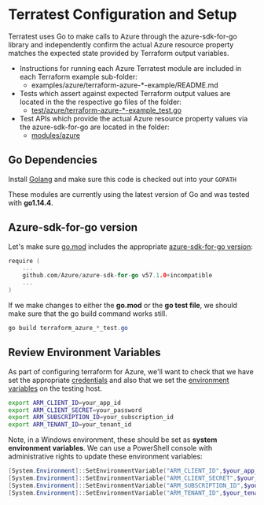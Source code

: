 # Terratest Configuration and Setup

Terratest uses Go to make calls to Azure through the azure-sdk-for-go library and independently confirm the actual Azure resource property matches the expected state provided by Terraform output variables.

- Instructions for running each Azure Terratest module are included in each Terraform example sub-folder:
  - examples/azure/terraform-azure-\*-example/README.md
- Tests which assert against expected Terraform output values are located in the the respective go files of the folder:
  - [test/azure/terraform-azure-\*-example_test.go](../../test/azure)
- Test APIs which provide the actual Azure resource property values via the azure-sdk-for-go are located in the folder:
  - [modules/azure](../../modules/azure)

## Go Dependencies

Install [Golang](https://golang.org/) and make sure this code is checked out into your `GOPATH`

These modules are currently using the latest version of Go and was tested with **go1.14.4**.

## Azure-sdk-for-go version

Let's make sure [go.mod](https://github.com/gruntwork-io/terratest/blob/master/go.mod) includes the appropriate [azure-sdk-for-go version](https://github.com/Azure/azure-sdk-for-go/releases/tag/v46.1.0):

```go
require (
    ...
    github.com/Azure/azure-sdk-for-go v57.1.0+incompatible
    ...
)
```

If we make changes to either the **go.mod** or the **go test file**, we should make sure that the go build command works still.

```powershell
go build terraform_azure_*_test.go
```

## Review Environment Variables

As part of configuring terraform for Azure, we'll want to check that we have set the appropriate [credentials](https://docs.microsoft.com/azure/terraform/terraform-install-configure?toc=https%3A%2F%2Fdocs.microsoft.com%2Fen-us%2Fazure%2Fterraform%2Ftoc.json&bc=https%3A%2F%2Fdocs.microsoft.com%2Fen-us%2Fazure%2Fbread%2Ftoc.json#set-up-terraform-access-to-azure) and also that we set the [environment variables](https://docs.microsoft.com/azure/terraform/terraform-install-configure?toc=https%3A%2F%2Fdocs.microsoft.com%2Fen-us%2Fazure%2Fterraform%2Ftoc.json&bc=https%3A%2F%2Fdocs.microsoft.com%2Fen-us%2Fazure%2Fbread%2Ftoc.json#configure-terraform-environment-variables) on the testing host.

```bash
export ARM_CLIENT_ID=your_app_id
export ARM_CLIENT_SECRET=your_password
export ARM_SUBSCRIPTION_ID=your_subscription_id
export ARM_TENANT_ID=your_tenant_id
```

Note, in a Windows environment, these should be set as **system environment variables**. We can use a PowerShell console with administrative rights to update these environment variables:

```powershell
[System.Environment]::SetEnvironmentVariable("ARM_CLIENT_ID",$your_app_id,[System.EnvironmentVariableTarget]::Machine)
[System.Environment]::SetEnvironmentVariable("ARM_CLIENT_SECRET",$your_password,[System.EnvironmentVariableTarget]::Machine)
[System.Environment]::SetEnvironmentVariable("ARM_SUBSCRIPTION_ID",$your_subscription_id,[System.EnvironmentVariableTarget]::Machine)
[System.Environment]::SetEnvironmentVariable("ARM_TENANT_ID",$your_tenant_id,[System.EnvironmentVariableTarget]::Machine)
```
